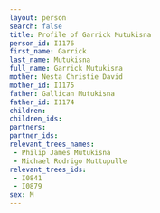 ```yaml
---
layout: person
search: false
title: Profile of Garrick Mutukisna
person_id: I1176
first_name: Garrick
last_name: Mutukisna
full_name: Garrick Mutukisna
mother: Nesta Christie David
mother_id: I1175
father: Gallican Mutukisna
father_id: I1174
children:
children_ids:
partners:
partner_ids:
relevant_trees_names:
 - Philip James Mutukisna
 - Michael Rodrigo Muttupulle
relevant_trees_ids:
 - I0841
 - I0879
sex: M
---
```


